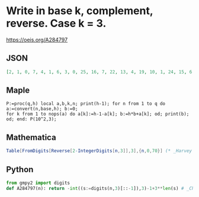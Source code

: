 # Write in base k, complement, reverse\. Case k \= 3\.
https://oeis.org/A284797
## JSON
```JSON
[2, 1, 0, 7, 4, 1, 6, 3, 0, 25, 16, 7, 22, 13, 4, 19, 10, 1, 24, 15, 6, 21, 12, 3, 18, 9, 0, 79, 52, 25, 70, 43, 16, 61, 34, 7, 76, 49, 22, 67, 40, 13, 58, 31, 4, 73, 46, 19, 64, 37, 10, 55, 28, 1, 78, 51, 24, 69, 42, 15, 60, 33, 6, 75, 48, 21, 66, 39, 12, 57, 30]
```
## Maple
```Maple
P:=proc(q,h) local a,b,k,n; print(h-1); for n from 1 to q do a:=convert(n,base,h); b:=0;
for k from 1 to nops(a) do a[k]:=h-1-a[k]; b:=h*b+a[k]; od; print(b); od; end: P(10^2,3);
```
## Mathematica
```Mathematica
Table[FromDigits[Reverse[2-IntegerDigits[n,3]],3],{n,0,70}] (* _Harvey P. Dale_, Sep 08 2019 *)
```
## Python
```Python
from gmpy2 import digits
def A284797(n): return -int((s:=digits(n,3)[::-1]),3)-1+3**len(s) # _Chai Wah Wu_, Feb 04 2022
```
